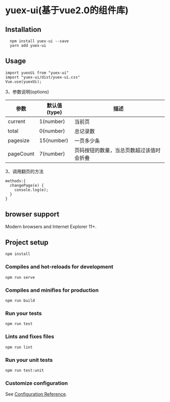 # yuex-ui(基于vue2.0的组件库)


## Installation
```
  npm install yuex-ui --save
  yarn add yuex-ui
```
## Usage
```
import yuexUi from "yuex-ui"
import "yuex-ui/dist/yuex-ui.css"
Vue.use(yuexUi);
```
3、参数说明(options)

参数      | 默认值(type)| 描述
----------|------------|-------------------------------------
current   | 1(number)  | 当前页
total     | 0(number)  | 总记录数
pagesize  | 15(number) | 一页多少条
pageCount | 7(number)  | 页码按钮的数量，当总页数超过该值时会折叠

3、调用翻页的方法
```
methods:{
  changePage(e) {
    console.log(e);
  }
}
```
## browser support
Modern browsers and Internet Explorer 11+.

## Project setup
```
npm install
```

### Compiles and hot-reloads for development
```
npm run serve
```

### Compiles and minifies for production
```
npm run build
```

### Run your tests
```
npm run test
```

### Lints and fixes files
```
npm run lint
```

### Run your unit tests
```
npm run test:unit
```

### Customize configuration
See [Configuration Reference](https://cli.vuejs.org/config/).
